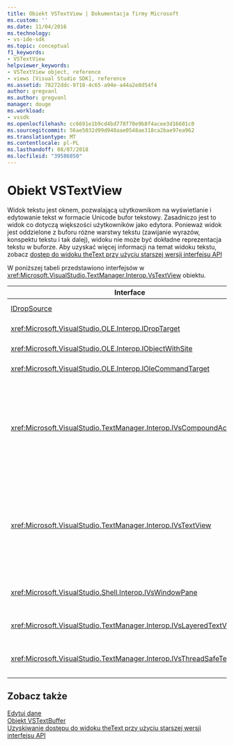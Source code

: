 ```yaml
---
title: Obiekt VSTextView | Dokumentacja firmy Microsoft
ms.custom: ''
ms.date: 11/04/2016
ms.technology:
- vs-ide-sdk
ms.topic: conceptual
f1_keywords:
- VSTextView
helpviewer_keywords:
- VSTextView object, reference
- views [Visual Studio SDK], reference
ms.assetid: 78272ddc-9718-4c65-a94e-a44a2e8d54f4
author: gregvanl
ms.author: gregvanl
manager: douge
ms.workload:
- vssdk
ms.openlocfilehash: cc6691e1b9cd4bd778f70e9b8f4acee3d16601c0
ms.sourcegitcommit: 56ae5032d99d948aae0548ae318ca2bae97ea962
ms.translationtype: MT
ms.contentlocale: pl-PL
ms.lasthandoff: 08/07/2018
ms.locfileid: "39586850"
---
```

# <a name="vstextview-object"></a>Obiekt VSTextView
Widok tekstu jest oknem, pozwalającą użytkownikom na wyświetlanie i edytowanie tekst w formacie Unicode bufor tekstowy. Zasadniczo jest to widok co dotyczą większości użytkowników jako edytora. Ponieważ widok jest oddzielone z buforu różne warstwy tekstu (zawijanie wyrazów, konspektu tekstu i tak dalej), widoku nie może być dokładne reprezentacja tekstu w buforze. Aby uzyskać więcej informacji na temat widoku tekstu, zobacz [dostęp do widoku theText przy użyciu starszej wersji interfejsu API](../extensibility/accessing-thetext-view-by-using-the-legacy-api.md)  
  
 W poniższej tabeli przedstawiono interfejsów w <xref:Microsoft.VisualStudio.TextManager.Interop.VsTextView> obiektu.  
  
|Interface|Opis|  
|---------------|-----------------|  
|[IDropSource](http://msdn.microsoft.com/library/windows/desktop/ms690071)|Standardowy interfejs OLE.|  
|<xref:Microsoft.VisualStudio.OLE.Interop.IDropTarget>|Standardowy interfejs OLE.|  
|<xref:Microsoft.VisualStudio.OLE.Interop.IObjectWithSite>|Standardowy interfejs OLE.|  
|<xref:Microsoft.VisualStudio.OLE.Interop.IOleCommandTarget>|Standardowy interfejs OLE.|  
|<xref:Microsoft.VisualStudio.TextManager.Interop.IVsCompoundAction>|Włącza funkcję tworzenia działania złożonego (czyli akcje, które są grupowane w jednostce pojedynczego Cofnij/ponów).|  
|<xref:Microsoft.VisualStudio.TextManager.Interop.IVsTextView>|Zawiera podstawowe metody do zarządzania i uzyskiwania dostępu do tego widoku. `IVsTextView` nie jest jednowątkowa bezpieczne.|  
|<xref:Microsoft.VisualStudio.Shell.Interop.IVsWindowPane>|Tworzy i zarządza okienka w oknie.|  
|<xref:Microsoft.VisualStudio.TextManager.Interop.IVsLayeredTextView>|Współdziała z warstwami tekstu.|  
|<xref:Microsoft.VisualStudio.TextManager.Interop.IVsThreadSafeTextView>|Wykonuje operacje na widok z innego wątku.|  
  
## <a name="see-also"></a>Zobacz także  
 [Edytuj dane](http://msdn.microsoft.com/en-us/f08872bd-fd9c-4e36-8cf2-a2a2622ef986)   
 [Obiekt VSTextBuffer](../extensibility/vstextbuffer-object.md)   
 [Uzyskiwanie dostępu do widoku theText przy użyciu starszej wersji interfejsu API](../extensibility/accessing-thetext-view-by-using-the-legacy-api.md)